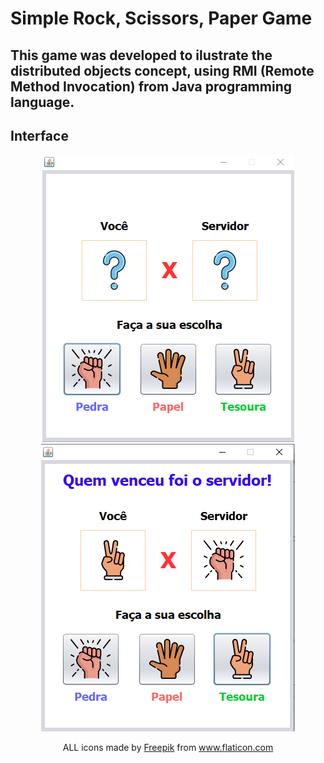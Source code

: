 # Simple Rock, Scissors, Paper Game
## This game was developed to ilustrate the distributed objects concept, using RMI (Remote Method Invocation) from Java programming language. 

## Interface
<p align="center">
  <img src="_imagem/interface1.png" alt="RockScissorsPaperInterface1"/>
  <img src="_imagem/interface2.png" alt="RockScissorsPaperInterface1"/>
</p>

<div align="center"> ALL icons made by <a href="https://www.freepik.com" title="Freepik">Freepik</a> from <a href="https://www.flaticon.com/" title="Flaticon">www.flaticon.com</a></div>
